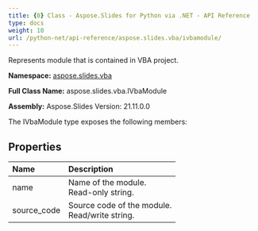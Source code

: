 ```yaml
---
title: {0} Class - Aspose.Slides for Python via .NET - API Reference
type: docs
weight: 10
url: /python-net/api-reference/aspose.slides.vba/ivbamodule/
---
```


Represents module that is contained in VBA project.

**Namespace:** [aspose.slides.vba](/python-net/api-reference/aspose.slides.vba/)

**Full Class Name:** aspose.slides.vba.IVbaModule

**Assembly:**  Aspose.Slides Version: 21.11.0.0

The IVbaModule type exposes the following members:
## **Properties**
|**Name**|**Description**|
| :- | :- |
|name|Name of the module.<br/>            Read-only string.|
|source_code|Source code of the module.<br/>            Read/write string.|
